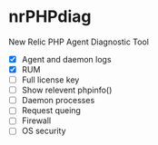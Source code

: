 nrPHPdiag
=========

New Relic PHP Agent Diagnostic Tool

- [x] Agent and daemon logs 
- [x] RUM
- [ ] Full license key
- [ ] Show relevent phpinfo()
- [ ] Daemon processes  
- [ ] Request queing
- [ ] Firewall
- [ ] OS security